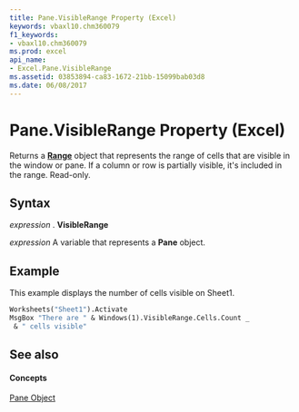 ```yaml
---
title: Pane.VisibleRange Property (Excel)
keywords: vbaxl10.chm360079
f1_keywords:
- vbaxl10.chm360079
ms.prod: excel
api_name:
- Excel.Pane.VisibleRange
ms.assetid: 03853894-ca83-1672-21bb-15099bab03d8
ms.date: 06/08/2017
---
```



# Pane.VisibleRange Property (Excel)

Returns a  **[Range](range-object-excel.md)** object that represents the range of cells that are visible in the window or pane. If a column or row is partially visible, it's included in the range. Read-only.


## Syntax

 _expression_ . **VisibleRange**

 _expression_ A variable that represents a **Pane** object.


## Example

This example displays the number of cells visible on Sheet1.


```vb
Worksheets("Sheet1").Activate 
MsgBox "There are " & Windows(1).VisibleRange.Cells.Count _ 
 & " cells visible"
```


## See also


#### Concepts


[Pane Object](pane-object-excel.md)

